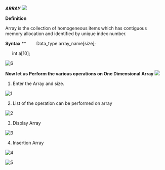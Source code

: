 ﻿***ARRAY***
![](Aspose.Words.6a81aedd-ae46-4a3d-b637-137b91b0d979.001.png)

**Definition**

Array is the collection of homogeneous items which has contiguous memory allocation and identified by unique index number.

**Syntax**
**
`    `Data\_type  array\_name[size];

`	`int  a[10];

![6](https://user-images.githubusercontent.com/55083648/123541233-0922b080-d761-11eb-9de1-2d1b18f38841.PNG)

**Now let us Perform the various operations on One Dimensional Array**
![](Aspose.Words.6a81aedd-ae46-4a3d-b637-137b91b0d979.002.png)

1. Enter the Array and size.

![1](https://user-images.githubusercontent.com/55083648/123540919-12ab1900-d75f-11eb-8c5e-070545d898dd.PNG)

2. List of the operation can be performed on array

![2](https://user-images.githubusercontent.com/55083648/123540920-1343af80-d75f-11eb-86ae-0f249fe7e115.PNG)

3. Display Array

![3](https://user-images.githubusercontent.com/55083648/123540922-13dc4600-d75f-11eb-90f1-0893e701490b.PNG)

4. Insertion Array

![4](https://user-images.githubusercontent.com/55083648/123540923-13dc4600-d75f-11eb-8b3b-5d23121152b9.PNG)


![5](https://user-images.githubusercontent.com/55083648/123540924-1474dc80-d75f-11eb-80d6-41e628a4a05d.PNG)




